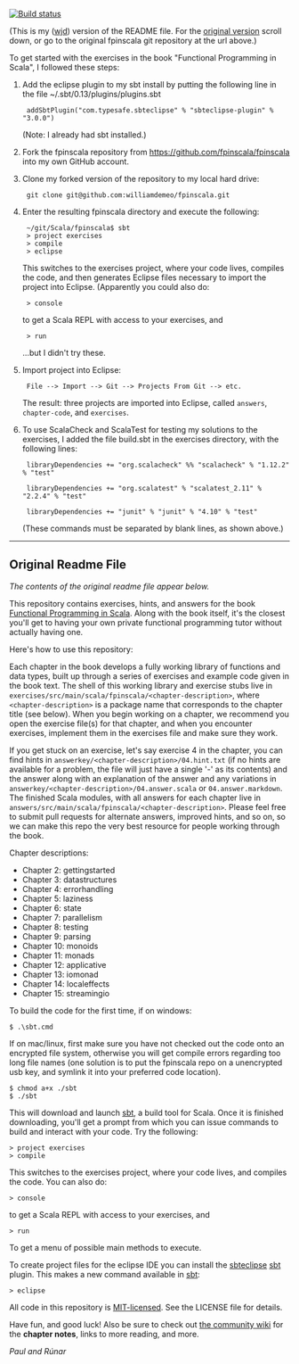 [![Build status](https://travis-ci.org/fpinscala/fpinscala.svg?branch=master)](https://travis-ci.org/fpinscala/fpinscala)


(This is my ([wjd](https://github.com/williamdemeo)) version of the README
file.  For the [original version](#original-readme-file) scroll down, or go to
the original fpinscala git repository at the url above.)


To get started with the exercises in the book "Functional Programming in Scala",
I followed these steps:

1. Add the eclipse plugin to my sbt install by putting the following
   line in the file ~/.sbt/0.13/plugins/plugins.sbt

        addSbtPlugin("com.typesafe.sbteclipse" % "sbteclipse-plugin" % "3.0.0")

   (Note: I already had sbt installed.)

2. Fork the fpinscala repository from https://github.com/fpinscala/fpinscala into my own GitHub account.

3. Clone my forked version of the repository to my local hard drive:

        git clone git@github.com:williamdemeo/fpinscala.git
	
4. Enter the resulting fpinscala directory and execute the following:

        ~/git/Scala/fpinscala$ sbt
        > project exercises
        > compile
		> eclipse

   This switches to the exercises project, where your code lives, compiles the
   code, and then generates Eclipse files necessary to import the project into
   Eclipse. (Apparently you could also do:

        > console

   to get a Scala REPL with access to your exercises, and

        > run

   ...but I didn't try these.

5. Import project into Eclipse:

        File --> Import --> Git --> Projects From Git --> etc.

   The result: three projects are imported into Eclipse, called `answers`,
   `chapter-code`, and `exercises`.

6. To use ScalaCheck and ScalaTest for testing my solutions to the exercises,
   I added the file build.sbt in the exercises directory, with the following lines:

        libraryDependencies += "org.scalacheck" %% "scalacheck" % "1.12.2" % "test"

        libraryDependencies += "org.scalatest" % "scalatest_2.11" % "2.2.4" % "test"

        libraryDependencies += "junit" % "junit" % "4.10" % "test"

   (These commands must be separated by blank lines, as shown above.)


---------------------------------

## Original Readme File

*The contents of the original readme file appear below.*

This repository contains exercises, hints, and answers for the book
[Functional Programming in Scala](http://manning.com/bjarnason/). Along
with the book itself, it's the closest you'll get to having your own
private functional programming tutor without actually having one.

Here's how to use this repository:

Each chapter in the book develops a fully working library of functions
and data types, built up through a series of exercises and example code
given in the book text. The shell of this working library and exercise
stubs live in
`exercises/src/main/scala/fpinscala/<chapter-description>`, where
`<chapter-description>` is a package name that corresponds to the
chapter title (see below). When you begin working on a chapter, we
recommend you open the exercise file(s) for that chapter, and when you
encounter exercises, implement them in the exercises file and make sure
they work.

If you get stuck on an exercise, let's say exercise 4 in the chapter,
you can find hints in `answerkey/<chapter-description>/04.hint.txt` (if
no hints are available for a problem, the file will just have a single
'-' as its contents) and the answer along with an explanation of the
answer and any variations in
`answerkey/<chapter-description>/04.answer.scala` or
`04.answer.markdown`. The finished Scala modules, with all answers for
each chapter live in
`answers/src/main/scala/fpinscala/<chapter-description>`. Please feel
free to submit pull requests for alternate answers, improved hints, and
so on, so we can make this repo the very best resource for people
working through the book.

Chapter descriptions:

* Chapter 2: gettingstarted
* Chapter 3: datastructures
* Chapter 4: errorhandling
* Chapter 5: laziness
* Chapter 6: state
* Chapter 7: parallelism
* Chapter 8: testing
* Chapter 9: parsing
* Chapter 10: monoids
* Chapter 11: monads
* Chapter 12: applicative
* Chapter 13: iomonad
* Chapter 14: localeffects
* Chapter 15: streamingio

To build the code for the first time, if on windows:

    $ .\sbt.cmd

If on mac/linux, first make sure you have not checked out the code onto
an encrypted file system, otherwise you will get compile errors
regarding too long file names (one solution is to put the fpinscala repo
on a unencrypted usb key, and symlink it into your preferred code
location).

    $ chmod a+x ./sbt
    $ ./sbt

This will download and launch [sbt](http://scala-sbt.org), a build tool
for Scala. Once it is finished downloading, you'll get a prompt from
which you can issue commands to build and interact with your code. Try
the following:

    > project exercises
    > compile

This switches to the exercises project, where your code lives, and
compiles the code. You can also do:

    > console

to get a Scala REPL with access to your exercises, and

    > run

To get a menu of possible main methods to execute.

To create project files for the eclipse IDE you can install the
[sbteclipse](https://github.com/typesafehub/sbteclipse)
[sbt](http://scala-sbt.org) plugin. This makes a new command available
in [sbt](http://scala-sbt.org):

    > eclipse

All code in this repository is
[MIT-licensed](http://opensource.org/licenses/mit-license.php). See the
LICENSE file for details.

Have fun, and good luck! Also be sure to check out [the community
wiki](https://github.com/fpinscala/fpinscala/wiki) for the **chapter
notes**, links to more reading, and more.

_Paul and Rúnar_


